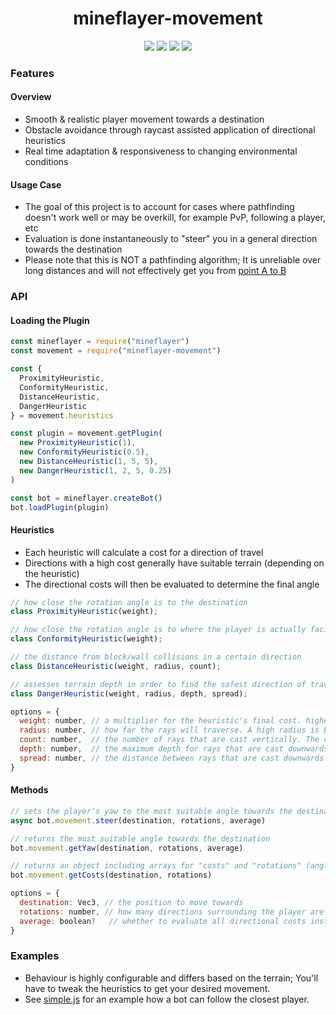 <div align="center">
  <h1>mineflayer-movement</h1>
  <img src="https://img.shields.io/npm/v/mineflayer-movement?style=flat-square">
  <img src="https://img.shields.io/github/license/firejoust/mineflayer-movement?style=flat-square">
  <img src="https://img.shields.io/github/issues/firejoust/mineflayer-movement?style=flat-square">
  <img src="https://img.shields.io/github/issues-pr/firejoust/mineflayer-movement?style=flat-square">
</div>

### Features
#### Overview
- Smooth & realistic player movement towards a destination
- Obstacle avoidance through raycast assisted application of directional heuristics
- Real time adaptation & responsiveness to changing environmental conditions 
#### Usage Case
- The goal of this project is to account for cases where pathfinding doesn't work well or may be overkill, for example PvP, following a player, etc
- Evaluation is done instantaneously to "steer" you in a general direction towards the destination
- Please note that this is NOT a pathfinding algorithm; It is unreliable over long distances and will not effectively get you from [point A to B](https://github.com/PrismarineJS/mineflayer-pathfinder)

### API
#### Loading the Plugin
```js
const mineflayer = require("mineflayer")
const movement = require("mineflayer-movement")

const {
  ProximityHeuristic,
  ConformityHeuristic,
  DistanceHeuristic,
  DangerHeuristic
} = movement.heuristics

const plugin = movement.getPlugin(
  new ProximityHeuristic(1),
  new ConformityHeuristic(0.5),
  new DistanceHeuristic(1, 5, 5),
  new DangerHeuristic(1, 2, 5, 0.25)
)

const bot = mineflayer.createBot()
bot.loadPlugin(plugin)
```
#### Heuristics
- Each heuristic will calculate a cost for a direction of travel
- Directions with a high cost generally have suitable terrain (depending on the heuristic)
- The directional costs will then be evaluated to determine the final angle
```js
// how close the rotation angle is to the destination
class ProximityHeuristic(weight);

// how close the rotation angle is to where the player is actually facing
class ConformityHeuristic(weight);

// the distance from block/wall collisions in a certain direction
class DistanceHeuristic(weight, radius, count);

// assesses terrain depth in order to find the safest direction of travel
class DangerHeuristic(weight, radius, depth, spread);

options = {
  weight: number, // a multiplier for the heuristic's final cost. higher values correspond to increased sensitivity for that heuristic
  radius: number, // how far the rays will traverse. A high radius is better for predicting terrain changes, but dulls the sensitivity when getting close
  count: number,  // the number of rays that are cast vertically. The collective spread between all rays is 90°. odd numbers are recommended
  depth: number,  // the maximum depth for rays that are cast downwards
  spread: number, // the distance between rays that are cast downwards. values < 1 are recommended
}
```
#### Methods
```js
// sets the player's yaw to the most suitable angle towards the destination
async bot.movement.steer(destination, rotations, average)

// returns the most suitable angle towards the destination
bot.movement.getYaw(destination, rotations, average)

// returns an object including arrays for "costs" and "rotations" (angles)
bot.movement.getCosts(destination, rotations)

options = {
  destination: Vec3, // the position to move towards
  rotations: number, // how many directions surrounding the player are checked
  average: boolean?   // whether to evaluate all directional costs instead of selecting one
}
```

### Examples
- Behaviour is highly configurable and differs based on the terrain; You'll have to tweak the heuristics to get your desired movement.
- See [simple.js](assets/simple.js) for an example how a bot can follow the closest player.
